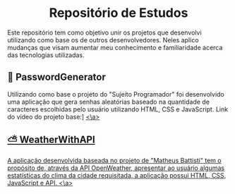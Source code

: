 <h1 align="center"> Repositório de Estudos</h1>

Este repositório tem como objetivo unir os projetos que desenvolvi utilizando como base os de outros desenvolvedores. Neles aplico mudanças que visam aumentar meu conhecimento e familiaridade acerca das tecnologias utilizadas.

<h2 align="left" font-size: 20> 🔐 PasswordGenerator</h2>

Utilizando como base o projeto do "Sujeito Programador" foi desenvolvido uma aplicação que gera senhas aleatórias baseado na quantidade de caracteres escolhidas pelo usuário utilizando HTML, CSS e JavaScript.
Link do vídeo do projeto base:]
 <a href="https://www.youtube.com/watch?v=i6t2jaRxos4&t=577s" ><\a>

<h2 align="left" font-size: 20> ⛅ WeatherWithAPI</h2>

A aplicação desenvolvida baseada no projeto de "Matheus Battisti" tem o propósito de, através da API OpenWeather, apresentar ao usuário algumas estatísticas do clima da cidade requisitada, a aplicação possui HTML, CSS, JavaScript e API.
 <a href="https://www.youtube.com/watch?v=VS8EBgPwsSU" ><\a>
